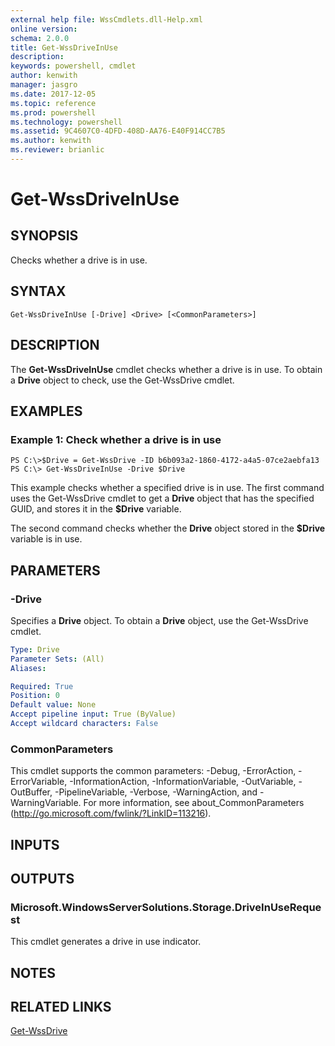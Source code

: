 ```yaml
---
external help file: WssCmdlets.dll-Help.xml
online version: 
schema: 2.0.0
title: Get-WssDriveInUse
description: 
keywords: powershell, cmdlet
author: kenwith
manager: jasgro
ms.date: 2017-12-05
ms.topic: reference
ms.prod: powershell
ms.technology: powershell
ms.assetid: 9C4607C0-4DFD-408D-AA76-E40F914CC7B5
ms.author: kenwith
ms.reviewer: brianlic
---
```


# Get-WssDriveInUse

## SYNOPSIS
Checks whether a drive is in use.

## SYNTAX

```
Get-WssDriveInUse [-Drive] <Drive> [<CommonParameters>]
```

## DESCRIPTION
The **Get-WssDriveInUse** cmdlet checks whether a drive is in use.
To obtain a **Drive** object to check, use the Get-WssDrive cmdlet.

## EXAMPLES

### Example 1: Check whether a drive is in use
```
PS C:\>$Drive = Get-WssDrive -ID b6b093a2-1860-4172-a4a5-07ce2aebfa13
PS C:\> Get-WssDriveInUse -Drive $Drive
```

This example checks whether a specified drive is in use.
The first command uses the Get-WssDrive cmdlet to get a **Drive** object that has the specified GUID, and stores it in the **$Drive** variable.

The second command checks whether the **Drive** object stored in the **$Drive** variable is in use.

## PARAMETERS

### -Drive
Specifies a **Drive** object.
To obtain a **Drive** object, use the Get-WssDrive cmdlet.

```yaml
Type: Drive
Parameter Sets: (All)
Aliases: 

Required: True
Position: 0
Default value: None
Accept pipeline input: True (ByValue)
Accept wildcard characters: False
```

### CommonParameters
This cmdlet supports the common parameters: -Debug, -ErrorAction, -ErrorVariable, -InformationAction, -InformationVariable, -OutVariable, -OutBuffer, -PipelineVariable, -Verbose, -WarningAction, and -WarningVariable. For more information, see about_CommonParameters (http://go.microsoft.com/fwlink/?LinkID=113216).

## INPUTS

## OUTPUTS

### Microsoft.WindowsServerSolutions.Storage.DriveInUseRequest
This cmdlet generates a drive in use indicator.

## NOTES

## RELATED LINKS

[Get-WssDrive](./Get-WssDrive.md)

